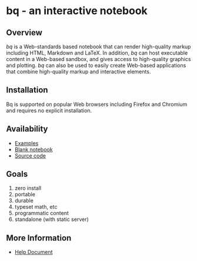 # bq - an interactive notebook

## Overview

*bq* is a Web-standards based notebook that can render high-quality markup including HTML, Markdown and LaTeX.
In addition, *bq* can host executable content in a Web-based sandbox, and gives access to high-quality graphics and plotting.
*bq* can also be used to easily create Web-based applications that combine high-quality markup and interactive elements.

## Installation

Bq is supported on popular Web browsers including Firefox and Chromium and requires no explicit installation.

## Availability

* [Examples](https://ed-puckett.github.io/bq/dist/current/examples/index.html)
* [Blank notebook](https://ed-puckett.github.io/bq/dist/current/index.html)
* [Source code](https://github.com/ed-puckett/bq)

## Goals

1. zero install
1. portable
1. durable
1. typeset math, etc
1. programmatic content
1. standalone (with static server)

## More Information

* [Help Document](https://ed-puckett.github.io/bq/dist/current/help.html)
